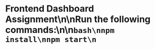 # Frontend Dashboard Assignment\n\nRun the following commands:\n\n```bash\nnpm install\nnpm start\n```